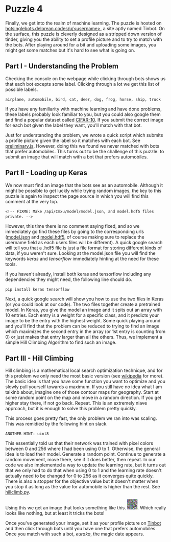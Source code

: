 Puzzle 4
========

Finally, we get into the realm of machine learning. The puzzle is hosted on [hotsinglebots.delorean.codes/u/\<username>](https://hotsinglebots.delorean.codes/u/<username>), a site aptly named Tinbot. On the surface, this puzzle is cleverly designed as a stripped down version of tinder, giving you the ability to set a profile picture and to try to match with the bots. After playing around for a bit and uploading some images, you might get some matches but it's hard to see what is going on.

Part I - Understanding the Problem
----------------------------------

Checking the console on the webpage while clicking through bots shows us that each bot excepts some label. Clicking through a lot we get this list of possible labels.

```
airplane, automobile, bird, cat, deer, dog, frog, horse, ship, truck
```

If you have any familiarity with machine learning and have done problems, these labels probably look familiar to you, but you could also google them and find a popular dataset called [CIFAR-10](https://www.cs.toronto.edu/~kriz/cifar.html). If you submit the correct image for each bot given the label they want, you'll match with that bot.

Just for understanding the problem, we wrote a quick script which submits a profile picture given the label so it matches with each bot. See [preliminary.js](preliminary.js). However, doing this we found we never matched with bots that prefer automobiles. This turns out to be the challenge of this puzzle: to submit an image that will match with a bot that prefers automobiles. 

Part II - Loading up Keras
--------------------------

We now must find an image that the bots see as an automobile. Although it might be possible to get luckly while trying random images, the key to this puzzle is again to inspect the page source in which you will find this comment at the very top.

```
<!-- FIXME: Make /api/Cmxu/model/model.json, and model.hdf5 files private. -->
```

However, this time there is no comment saying fixed, and so we immediately go find these files by going to the corresponding urls ([model.json](https://hotsinglebots.delorean.codes/api/<username>/model/model.json) and [model.hdf5](https://hotsinglebots.delorean.codes/api/<username>/model/model.hdf5), of course making sure to replace the username field as each users files will be different). A quick google search will tell you that a .hdf5 file is just a file format for storing different kinds of data, if you weren't sure. Looking at the model.json file you will find the keywords *keras* and *tensorflow* immediately hinting at the need for these tools.

If you haven't already, install both keras and tensorflow including any dependencies they might need, the following line should do.

```
pip install keras tensorflow
```

Next, a quick google search will show you how to use the two files in Keras (or you could look at our code). The two files together create a pretrained model. In Keras, you give the model an image and it spits out an array with 10 entries. Each entry is a weight for a specific class, and it predicts your image to be the entry with the highest weight. Some quick playing around and you'll find that the problem can be reduced to trying to find an image which maximizes the second entry in the array (or 1st entry is counting from 0) or just makes that entry larger than all the others. Thus, we implement a simple Hill Climbing Algorithm to find such an image.

Part III - Hill Climbing
------------------------

Hill climbing is a mathematical local search optimization technique, and for this problem we only need the most basic version (see [wikipedia](https://en.wikipedia.org/wiki/Hill_climbing) for more). The basic idea is that you have some function you want to optimize and you slowly pull yourself towards a maximum. If you still have no idea what I am talkinb about, imagine one of those contour maps for geography. Start at some random point on the map and move in a random direction. If you get higher stay there, if not go back. Repeat. This is an extremely niave approach, but it is enough to solve this problem pretty quickly.

This process goes pretty fast, the only problem we ran into was scaling. This was remidied by the following hint on slack.

```
ANOTHER HINT: uint8
```

This essentially told us that their network was trained with pixel colors between 0 and 256 where I had been using 0 to 1. Otherwise, the general idea is to load their model. Generate a random point. Continue to generate a random movement, move there, see if it does better, then repeat. In our code we also implemented a way to update the learning rate, but it turns out that we only had to do that when using 0 to 1 and the learning rate doesn't actually need to be changed for 0 to 256 as it converges quite quickly. There is also a stopper for the objective value but it doesn't matter when you stop it as long as the value for automobile is higher than the rest. See [hillclimb.py](hillclimb.py).

Using this we get an image that looks something like this. ![alt text](pfp.jpg "Hot Automobile"). Which really looks like nothing, but at least it tricks the bots!

Once you've generated your image, set it as your profile picture on [Tinbot](https://hotsinglebots.delorean.codes/u/<username>/profile) and then click through bots until you have one that prefers automobiles. Once you match with such a bot, *euraka*, the magic date appears.
